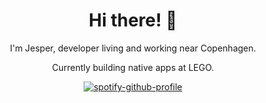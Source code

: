 <div align="center">

<h1>Hi there! 👋</h1>

<p>I'm Jesper, developer living and working near Copenhagen.</p>

<p>Currently building native apps at LEGO.</p>

<!--START_SECTION:waka-->
<!--END_SECTION:waka-->

[![spotify-github-profile](https://spotify-github-profile.vercel.app/api/view?uid=21puft7cl656fdr6ffjp3r3ay&cover_image=true&theme=default&bar_color=53b14f&bar_color_cover=true)](https://spotify-github-profile.vercel.app/api/view?uid=21puft7cl656fdr6ffjp3r3ay&redirect=true)

</div>
